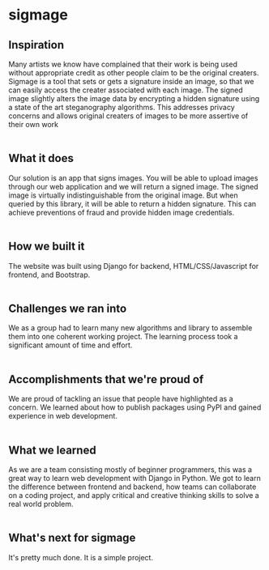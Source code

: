 # sigmage

## Inspiration <br/>

Many artists we know have complained that their work is being used without appropriate credit as other people claim to
be the original creaters. Sigmage is a tool that sets or gets a signature inside an image, so that we can easily access the
creater associated with each image. The signed image slightly alters the image data by encrypting a hidden signature using
a state of the art steganography algorithms. This addresses privacy concerns and allows original creaters of images to be
more assertive of their own work<br/><br/>

## What it does<br/>

Our solution is an app that signs images. You will be able to upload images through our web application and we will
return a signed image. The signed image is virtually indistinguishable from the original image. But when queried by this
library, it will be able to return a hidden signature. This can achieve preventions of fraud and provide hidden image
credentials.
<br/><br/>

## How we built it<br/>

The website was built using Django for backend, HTML/CSS/Javascript for frontend, and Bootstrap.
<br/><br/>

## Challenges we ran into<br/>

We as a group had to learn many new algorithms and library to assemble them into one coherent working project. The learning
process took a significant amount of time and effort.
<br/><br/>

## Accomplishments that we're proud of<br/>

We are proud of tackling an issue that people have highlighted as a concern. We learned about how to publish packages
using PyPI and gained experience in web development.
<br/><br/>

## What we learned <br/>

As we are a team consisting mostly of beginner programmers, this was a great way to learn web development with Django in
Python. We got to learn the difference between frontend and backend, how teams can collaborate on a coding project, and
apply critical and creative thinking skills to solve a real world problem.
<br/><br/>

## What's next for sigmage<br/>

It's pretty much done. It is a simple project.
